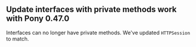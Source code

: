 ## Update interfaces with private methods work with Pony 0.47.0

Interfaces can no longer have private methods. We've updated `HTTPSession` to match.
